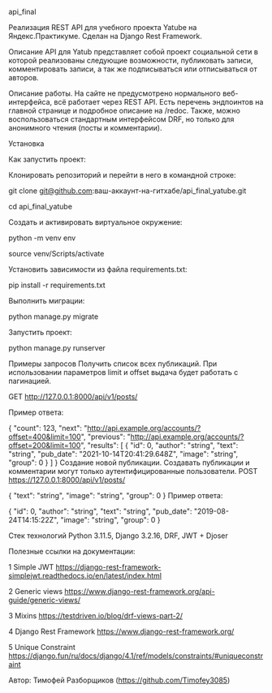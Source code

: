 api_final

Реализация REST API для учебного проекта Yatube на Яндекс.Практикуме. Сделан на Django Rest Framework.

Описание
API для Yatub представляет собой проект социальной сети в которой реализованы следующие возможности, публиковать записи, комментировать записи, а так же подписываться или отписываться от авторов.

Описание работы.
На сайте не предусмотрено нормального веб-интерфейса, всё работает через REST API. Есть перечень эндпоинтов на главной странице и подробное описание на /redoc. Также, можно воспользоваться стандартным интерфейсом DRF, но только для анонимного чтения (посты и комментарии).

Установка

Как запустить проект:

Клонировать репозиторий и перейти в него в командной строке:

git clone git@github.com:ваш-аккаунт-на-гитхабе/api_final_yatube.git

cd api_final_yatube

Cоздать и активировать виртуальное окружение:

python -m venv env

source venv/Scripts/activate

Установить зависимости из файла requirements.txt:

pip install -r requirements.txt

Выполнить миграции:

python manage.py migrate

Запустить проект:

python manage.py runserver

Примеры запросов
Получить список всех публикаций. При использовании параметров limit и offset выдача будет работать с пагинацией.

GET http://127.0.0.1:8000/api/v1/posts/

Пример ответа:

{
  "count": 123,
  "next": "http://api.example.org/accounts/?offset=400&limit=100",
  "previous": "http://api.example.org/accounts/?offset=200&limit=100",
  "results": [
    {
      "id": 0,
      "author": "string",
      "text": "string",
      "pub_date": "2021-10-14T20:41:29.648Z",
      "image": "string",
      "group": 0
    }
  ]
}
Создание новой публикации. Создавать публикации и комментарии могут только аутентифицированные пользователи.
POST https://127.0.0.1:8000/api/v1/posts/

{
"text": "string",
"image": "string",
"group": 0
}
Пример ответа:

{
"id": 0,
"author": "string",
"text": "string",
"pub_date": "2019-08-24T14:15:22Z",
"image": "string",
"group": 0
}

Стек технологий
Python 3.11.5,
Django 3.2.16,
DRF,
JWT + Djoser

Полезные ссылки на документации:

1 Simple JWT https://django-rest-framework-simplejwt.readthedocs.io/en/latest/index.html

2 Generic views https://www.django-rest-framework.org/api-guide/generic-views/

3 Mixins https://testdriven.io/blog/drf-views-part-2/

4 Django Rest Framework https://www.django-rest-framework.org/

5 Unique Constraint https://django.fun/ru/docs/django/4.1/ref/models/constraints/#uniqueconstraint



Автор: Тимофей Разборщиков (https://github.com/Timofey3085)